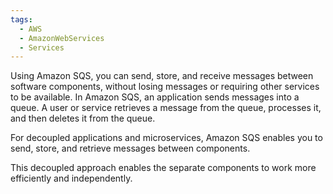 ```yaml
---
tags:
  - AWS
  - AmazonWebServices
  - Services
---
```

Using Amazon SQS, you can send, store, and receive messages between software components, without losing messages or requiring other services to be available. In Amazon SQS, an application sends messages into a queue. A user or service retrieves a message from the queue, processes it, and then deletes it from the queue.

For decoupled applications and microservices, Amazon SQS enables you to send, store, and retrieve messages between components. 

This decoupled approach enables the separate components to work more efficiently and independently.